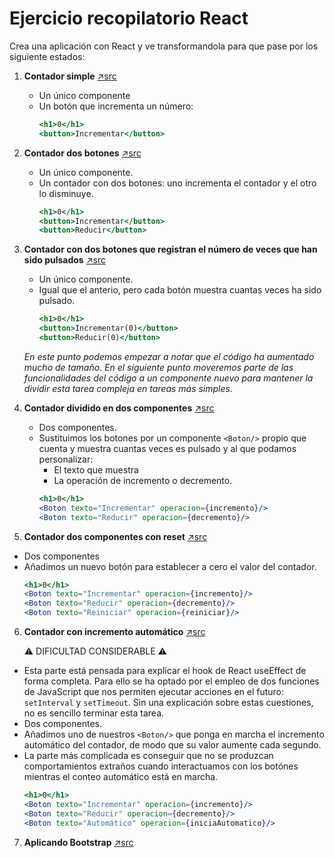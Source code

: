 # Ejercicio recopilatorio React

Crea una aplicación con React y ve transformandola para que pase por los siguiente estados:

1. **Contador simple** [↗️src](https://github.com/Diseno-de-Aplicaciones-Web/megacontador/tree/contador-un-boton/src)
    - Un único componente
    - Un  botón que incrementa un número:
        ```jsx
        <h1>0</h1>
        <button>Incrementar</button>
        ```
2. **Contador dos botones** [↗️src](https://github.com/Diseno-de-Aplicaciones-Web/megacontador/tree/contador-dos-botones/src)
    - Un único componente.
    - Un contador con dos botones: uno incrementa el contador y el otro lo disminuye.
        ```jsx
        <h1>0</h1>
        <button>Incrementar</button>
        <button>Reducir</button>
        ```
3. **Contador con dos botones que registran el número de veces que han sido pulsados** [↗️src](https://github.com/Diseno-de-Aplicaciones-Web/megacontador/tree/un-componente-dos-botones-contadores-de-click/src)
    - Un único componente.
    - Igual que el anterio, pero cada botón muestra cuantas veces ha sido pulsado.
        ```jsx
        <h1>0</h1>
        <button>Incrementar(0)</button>
        <button>Reducir(0)</button>
        ```

    _En este punto podemos empezar a notar que el código ha aumentado mucho de tamaño. En el siguiente punto moveremos parte de las funcionalidades del código a un componente nuevo para mantener la dividir esta tarea compleja en tareas más simples_.

4. **Contador dividido en dos componentes** [↗️src](https://github.com/Diseno-de-Aplicaciones-Web/megacontador/tree/dos-componente-botones-cuenta-click/src)
    - Dos componentes.
    - Sustituimos los botones por un componente `<Boton/>` propio que cuenta y muestra cuantas veces es pulsado y al que podamos personalizar:
        - El texto que muestra
        - La operación de incremento o decremento.
        ```jsx
        <h1>0</h1>
        <Boton texto="Incrementar" operacion={incremento}/>
        <Boton texto="Reducir" operacion={decremento}/>
        ```
5. **Contador dos componentes con reset** [↗️src](https://github.com/Diseno-de-Aplicaciones-Web/megacontador/tree/dos-componente-boton-reset/src)
  - Dos componentes
  - Añadimos un nuevo botón para establecer a cero el valor del contador.
    ```jsx
    <h1>0</h1>
    <Boton texto="Incrementar" operacion={incremento}/>
    <Boton texto="Reducir" operacion={decremento}/>
    <Boton texto="Reiniciar" operacion={reiniciar}/>
    ```
6. **Contador con incremento automático** [↗️src](https://github.com/Diseno-de-Aplicaciones-Web/megacontador/tree/dos-componentes-autoincremento/src)
 
    ⚠️ DIFICULTAD CONSIDERABLE ⚠️
 
 - Esta parte está pensada para explicar el hook de React useEffect de forma completa. Para ello se ha optado por el empleo de dos funciones de JavaScript que nos permiten ejecutar acciones en el futuro: `setInterval` y `setTimeout`. Sin una explicación sobre estas cuestiones, no es sencillo terminar esta tarea.
 - Dos componentes.
 - Añadimos uno de nuestros `<Boton/>` que ponga en marcha el incremento automático del contador, de modo que su valor aumente cada segundo.
 - La parte más complicada es conseguir que no se produzcan comportamientos extraños cuando interactuamos con los botónes mientras el conteo automático está en marcha.
     ```jsx
     <h1>0</h1>
     <Boton texto="Incrementar" operacion={incremento}/>
     <Boton texto="Reducir" operacion={decremento}/>
     <Boton texto="Automático" operacion={iniciaAutomatico}/>
     ```
7. **Aplicando Bootstrap** [↗️src](https://github.com/Diseno-de-Aplicaciones-Web/megacontador/tree/bootstrap/src)